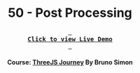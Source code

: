 <div align="center">

# 50 - Post Processing

**[<kbd> <br> **Click to view Live Demo** <br> </kbd>][demo]**

#### Course: [ThreeJS Journey][course] By Bruno Simon

</div>

<!-----------------------------------{ Links }---------------------------------->

[demo]: https://r3f-post-processing-threejs-journey.vercel.app
[course]: https://threejs-journey.com
